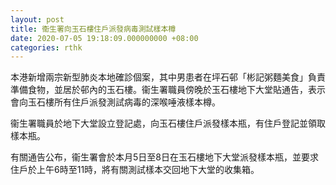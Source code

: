 ```yaml
---
layout: post
title: 衞生署向玉石樓住戶派發病毒測試樣本樽
date: 2020-07-05 19:18:09.000000000 +08:00
categories: rthk
---
```


本港新增兩宗新型肺炎本地確診個案，其中男患者在坪石邨「彬記粥麵美食」負責準備食物，並居於邨內的玉石樓。衞生署職員傍晚於玉石樓地下大堂貼通告，表示會向玉石樓所有住戶派發測試病毒的深喉唾液樣本樽。

衞生署職員於地下大堂設立登記處，向玉石樓住戶派發樣本瓶，有住戶登記並領取樣本瓶。

有關通告公布，衞生署會於本月5日至8日在玉石樓地下大堂派發樣本瓶，並要求住戶於上午6時至11時，將有關測試樣本交回地下大堂的收集箱。
